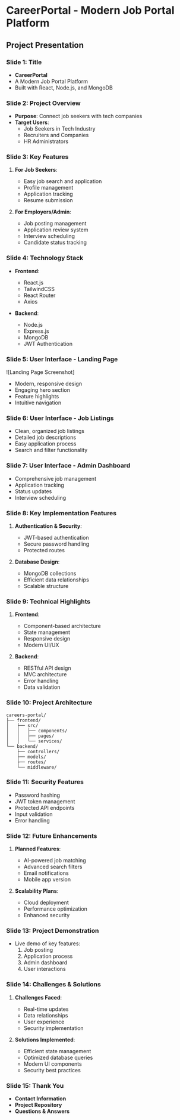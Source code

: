 # CareerPortal - Modern Job Portal Platform
## Project Presentation

### Slide 1: Title
- **CareerPortal**
- A Modern Job Portal Platform
- Built with React, Node.js, and MongoDB

### Slide 2: Project Overview
- **Purpose**: Connect job seekers with tech companies
- **Target Users**: 
  - Job Seekers in Tech Industry
  - Recruiters and Companies
  - HR Administrators

### Slide 3: Key Features
1. **For Job Seekers**:
   - Easy job search and application
   - Profile management
   - Application tracking
   - Resume submission

2. **For Employers/Admin**:
   - Job posting management
   - Application review system
   - Interview scheduling
   - Candidate status tracking

### Slide 4: Technology Stack
- **Frontend**:
  - React.js
  - TailwindCSS
  - React Router
  - Axios

- **Backend**:
  - Node.js
  - Express.js
  - MongoDB
  - JWT Authentication

### Slide 5: User Interface - Landing Page
![Landing Page Screenshot]
- Modern, responsive design
- Engaging hero section
- Feature highlights
- Intuitive navigation

### Slide 6: User Interface - Job Listings
- Clean, organized job listings
- Detailed job descriptions
- Easy application process
- Search and filter functionality

### Slide 7: User Interface - Admin Dashboard
- Comprehensive job management
- Application tracking
- Status updates
- Interview scheduling

### Slide 8: Key Implementation Features
1. **Authentication & Security**:
   - JWT-based authentication
   - Secure password handling
   - Protected routes

2. **Database Design**:
   - MongoDB collections
   - Efficient data relationships
   - Scalable structure

### Slide 9: Technical Highlights
1. **Frontend**:
   - Component-based architecture
   - State management
   - Responsive design
   - Modern UI/UX

2. **Backend**:
   - RESTful API design
   - MVC architecture
   - Error handling
   - Data validation

### Slide 10: Project Architecture
```
careers-portal/
├── frontend/
│   ├── src/
│   │   ├── components/
│   │   ├── pages/
│   │   └── services/
└── backend/
    ├── controllers/
    ├── models/
    ├── routes/
    └── middleware/
```

### Slide 11: Security Features
- Password hashing
- JWT token management
- Protected API endpoints
- Input validation
- Error handling

### Slide 12: Future Enhancements
1. **Planned Features**:
   - AI-powered job matching
   - Advanced search filters
   - Email notifications
   - Mobile app version

2. **Scalability Plans**:
   - Cloud deployment
   - Performance optimization
   - Enhanced security

### Slide 13: Project Demonstration
- Live demo of key features:
  1. Job posting
  2. Application process
  3. Admin dashboard
  4. User interactions

### Slide 14: Challenges & Solutions
1. **Challenges Faced**:
   - Real-time updates
   - Data relationships
   - User experience
   - Security implementation

2. **Solutions Implemented**:
   - Efficient state management
   - Optimized database queries
   - Modern UI components
   - Security best practices

### Slide 15: Thank You
- **Contact Information**
- **Project Repository**
- **Questions & Answers** 